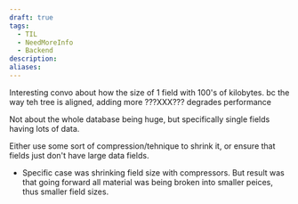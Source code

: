 ```yaml
---
draft: true
tags:
  - TIL
  - NeedMoreInfo
  - Backend
description: 
aliases:
---
```

Interesting convo about how the size of 1 field with 100's of kilobytes. bc the way teh tree is aligned, adding more ???XXX??? degrades performance

Not about the whole database being huge, but specifically single fields having lots of data.

Either use some sort of compression/tehnique to shrink it, or ensure that fields just don't have large data fields.
- Specific case was shrinking field size with compressors. But result was that going forward all material was being broken into smaller peices, thus smaller field sizes.
